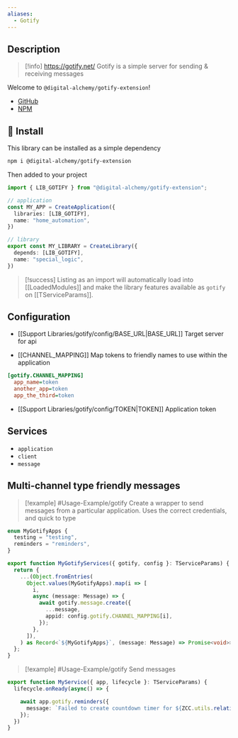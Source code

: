 ```yaml
---
aliases:
  - Gotify
---
```

## Description

> [!info] 
> https://gotify.net/
> Gotify is a simple server for sending & receiving messages

Welcome to `@digital-alchemy/gotify-extension`!

- [GitHub](https://github.com/Digital-Alchemy-TS/gotify)
- [NPM](https://www.npmjs.com/package/@digital-alchemy/gotify-extension)

## 💾 Install

This library can be installed as a simple dependency
```bash
npm i @digital-alchemy/gotify-extension
```
Then added to your project
```typescript
import { LIB_GOTIFY } from "@digital-alchemy/gotify-extension";

// application
const MY_APP = CreateApplication({
  libraries: [LIB_GOTIFY],
  name: "home_automation",
})

// library
export const MY_LIBRARY = CreateLibrary({
  depends: [LIB_GOTIFY],
  name: "special_logic",
})
```
> [!success]
> Listing as an import will automatically load into [[LoadedModules]] and make the library features available as `gotify` on [[TServiceParams]].


## Configuration

- [[Support Libraries/gotify/config/BASE_URL|BASE_URL]]
Target server for api

- [[CHANNEL_MAPPING]]
Map tokens to friendly names to use within the application
```ini
[gotify.CHANNEL_MAPPING]
  app_name=token
  another_app=token
  app_the_third=token
```
- [[Support Libraries/gotify/config/TOKEN|TOKEN]]
Application token

## Services

- `application`
- `client`
- `message`

## Multi-channel type friendly messages

> [!example] #Usage-Example/gotify
> Create a wrapper to send messages from a particular application. Uses the correct credentials, and quick to type
```typescript
enum MyGotifyApps {
  testing = "testing",
  reminders = "reminders",
}

export function MyGotifyServices({ gotify, config }: TServiceParams) {
  return {
    ...(Object.fromEntries(
      Object.values(MyGotifyApps).map(i => [
        i,
        async (message: Message) => {
          await gotify.message.create({
            ...message,
            appid: config.gotify.CHANNEL_MAPPING[i],
          });
        },
      ]),
    ) as Record<`${MyGotifyApps}`, (message: Message) => Promise<void>>),
  };
}
```

> [!example] #Usage-Example/gotify 
> Send messages

```typescript
export function MyService({ app, lifecycle }: TServiceParams) {
  lifecycle.onReady(async() => {

    await app.gotify.reminders({
      message: `Failed to create countdown timer for ${ZCC.utils.relativeDate(target)}`,
    });
  })
}
```